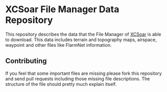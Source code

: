 # XCSoar File Manager Data Repository

This repository describes the data that the File Manager of
[XCSoar](http://www.xcsoar.org/) is able to download. This data includes
terrain and topography maps, airspace, waypoint and other files like FlarmNet
information.

## Contributing

If you feel that some important files are missing please fork this repository
and send pull requests including those missing file descriptions. The structure
of the file should pretty much explain itself.
